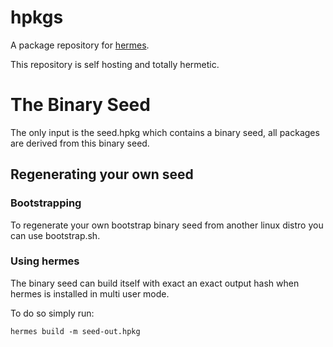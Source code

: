 # hpkgs

A package repository for [hermes](https://github.com/andrewchambers/hermes).

This repository is self hosting and totally hermetic.

# The Binary Seed

The only input is the seed.hpkg which contains a binary seed, all packages
are derived from this binary seed.

## Regenerating your own seed


### Bootstrapping
To regenerate your own bootstrap binary seed from another linux distro you can use bootstrap.sh.


### Using hermes 

The binary seed can build itself with exact an exact output hash
when hermes is installed in multi user mode.

To do so simply run:

```hermes build -m seed-out.hpkg```

